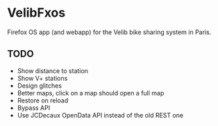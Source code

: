 VelibFxos
=========

Firefox OS app (and webapp) for the Velib bike sharing system in Paris.


## TODO

* Show distance to station
* Show V+ stations
* Design glitches
* Better maps, click on a map should open a full map
* Restore on reload
* Bypass API
* Use JCDecaux OpenData API instead of the old REST one
